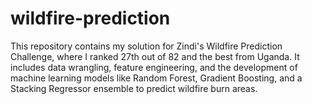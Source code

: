 # wildfire-prediction
This repository contains my solution for Zindi's Wildfire Prediction Challenge, where I ranked 27th out of 82 and the best from Uganda. It includes data wrangling, feature engineering, and the development of machine learning models like Random Forest, Gradient Boosting, and a Stacking Regressor ensemble to predict wildfire burn areas.
